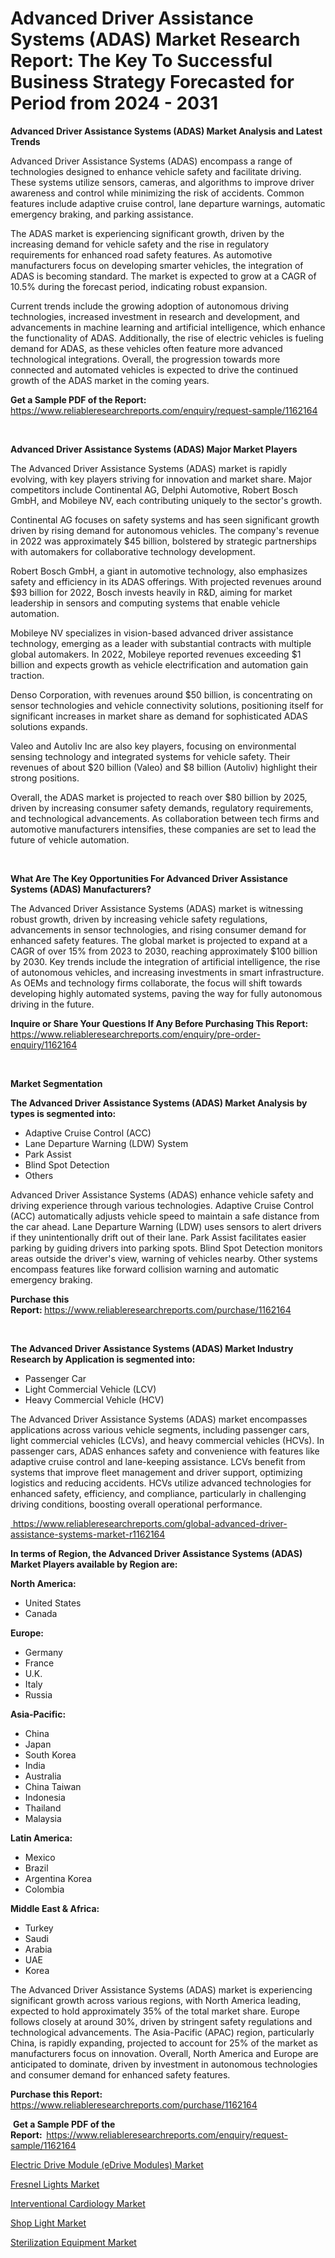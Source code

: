 <p><h1>Advanced Driver Assistance Systems (ADAS) Market Research Report: The Key To Successful Business Strategy Forecasted for Period from 2024 - 2031</h1></p><p><strong>Advanced Driver Assistance Systems (ADAS) Market Analysis and Latest Trends</strong></p>
<p><p>Advanced Driver Assistance Systems (ADAS) encompass a range of technologies designed to enhance vehicle safety and facilitate driving. These systems utilize sensors, cameras, and algorithms to improve driver awareness and control while minimizing the risk of accidents. Common features include adaptive cruise control, lane departure warnings, automatic emergency braking, and parking assistance.</p><p>The ADAS market is experiencing significant growth, driven by the increasing demand for vehicle safety and the rise in regulatory requirements for enhanced road safety features. As automotive manufacturers focus on developing smarter vehicles, the integration of ADAS is becoming standard. The market is expected to grow at a CAGR of 10.5% during the forecast period, indicating robust expansion.</p><p>Current trends include the growing adoption of autonomous driving technologies, increased investment in research and development, and advancements in machine learning and artificial intelligence, which enhance the functionality of ADAS. Additionally, the rise of electric vehicles is fueling demand for ADAS, as these vehicles often feature more advanced technological integrations. Overall, the progression towards more connected and automated vehicles is expected to drive the continued growth of the ADAS market in the coming years.</p></p>
<p><strong>Get a Sample PDF of the Report:&nbsp;</strong> <a href="https://www.reliableresearchreports.com/enquiry/request-sample/1162164?utm_campaign=34&utm_medium=2&utm_source=Github&utm_content=ia&utm_term=03112024&utm_id=advanced-driver-assistance-systems-adas">https://www.reliableresearchreports.com/enquiry/request-sample/1162164</a></p>
<p>&nbsp;</p>
<p><strong>Advanced Driver Assistance Systems (ADAS) Major Market Players</strong></p>
<p><p>The Advanced Driver Assistance Systems (ADAS) market is rapidly evolving, with key players striving for innovation and market share. Major competitors include Continental AG, Delphi Automotive, Robert Bosch GmbH, and Mobileye NV, each contributing uniquely to the sector's growth.</p><p>Continental AG focuses on safety systems and has seen significant growth driven by rising demand for autonomous vehicles. The company's revenue in 2022 was approximately $45 billion, bolstered by strategic partnerships with automakers for collaborative technology development.</p><p>Robert Bosch GmbH, a giant in automotive technology, also emphasizes safety and efficiency in its ADAS offerings. With projected revenues around $93 billion for 2022, Bosch invests heavily in R&D, aiming for market leadership in sensors and computing systems that enable vehicle automation.</p><p>Mobileye NV specializes in vision-based advanced driver assistance technology, emerging as a leader with substantial contracts with multiple global automakers. In 2022, Mobileye reported revenues exceeding $1 billion and expects growth as vehicle electrification and automation gain traction.</p><p>Denso Corporation, with revenues around $50 billion, is concentrating on sensor technologies and vehicle connectivity solutions, positioning itself for significant increases in market share as demand for sophisticated ADAS solutions expands.</p><p>Valeo and Autoliv Inc are also key players, focusing on environmental sensing technology and integrated systems for vehicle safety. Their revenues of about $20 billion (Valeo) and $8 billion (Autoliv) highlight their strong positions. </p><p>Overall, the ADAS market is projected to reach over $80 billion by 2025, driven by increasing consumer safety demands, regulatory requirements, and technological advancements. As collaboration between tech firms and automotive manufacturers intensifies, these companies are set to lead the future of vehicle automation.</p></p>
<p>&nbsp;</p>
<p><strong>What Are The Key Opportunities For Advanced Driver Assistance Systems (ADAS) Manufacturers?</strong></p>
<p><p>The Advanced Driver Assistance Systems (ADAS) market is witnessing robust growth, driven by increasing vehicle safety regulations, advancements in sensor technologies, and rising consumer demand for enhanced safety features. The global market is projected to expand at a CAGR of over 15% from 2023 to 2030, reaching approximately $100 billion by 2030. Key trends include the integration of artificial intelligence, the rise of autonomous vehicles, and increasing investments in smart infrastructure. As OEMs and technology firms collaborate, the focus will shift towards developing highly automated systems, paving the way for fully autonomous driving in the future.</p></p>
<p><strong>Inquire or Share Your Questions If Any Before Purchasing This Report:</strong> <a href="https://www.reliableresearchreports.com/enquiry/pre-order-enquiry/1162164?utm_campaign=34&utm_medium=2&utm_source=Github&utm_content=ia&utm_term=03112024&utm_id=advanced-driver-assistance-systems-adas">https://www.reliableresearchreports.com/enquiry/pre-order-enquiry/1162164</a></p>
<p>&nbsp;</p>
<p><strong>Market Segmentation</strong></p>
<p><strong>The Advanced Driver Assistance Systems (ADAS) Market Analysis by types is segmented into:</strong></p>
<p><ul><li>Adaptive Cruise Control (ACC)</li><li>Lane Departure Warning (LDW) System</li><li>Park Assist</li><li>Blind Spot Detection</li><li>Others</li></ul></p>
<p><p>Advanced Driver Assistance Systems (ADAS) enhance vehicle safety and driving experience through various technologies. Adaptive Cruise Control (ACC) automatically adjusts vehicle speed to maintain a safe distance from the car ahead. Lane Departure Warning (LDW) uses sensors to alert drivers if they unintentionally drift out of their lane. Park Assist facilitates easier parking by guiding drivers into parking spots. Blind Spot Detection monitors areas outside the driver's view, warning of vehicles nearby. Other systems encompass features like forward collision warning and automatic emergency braking.</p></p>
<p><strong>Purchase this Report:&nbsp;</strong><a href="https://www.reliableresearchreports.com/purchase/1162164?utm_campaign=34&utm_medium=2&utm_source=Github&utm_content=ia&utm_term=03112024&utm_id=advanced-driver-assistance-systems-adas">https://www.reliableresearchreports.com/purchase/1162164</a></p>
<p>&nbsp;</p>
<p><strong>The Advanced Driver Assistance Systems (ADAS) Market Industry Research by Application is segmented into:</strong></p>
<p><ul><li>Passenger Car</li><li>Light Commercial Vehicle (LCV)</li><li>Heavy Commercial Vehicle (HCV)</li></ul></p>
<p><p>The Advanced Driver Assistance Systems (ADAS) market encompasses applications across various vehicle segments, including passenger cars, light commercial vehicles (LCVs), and heavy commercial vehicles (HCVs). In passenger cars, ADAS enhances safety and convenience with features like adaptive cruise control and lane-keeping assistance. LCVs benefit from systems that improve fleet management and driver support, optimizing logistics and reducing accidents. HCVs utilize advanced technologies for enhanced safety, efficiency, and compliance, particularly in challenging driving conditions, boosting overall operational performance.</p></p>
<p><a href="https://www.reliableresearchreports.com/global-advanced-driver-assistance-systems-market-r1162164?utm_campaign=34&utm_medium=2&utm_source=Github&utm_content=ia&utm_term=03112024&utm_id=advanced-driver-assistance-systems-adas">&nbsp;https://www.reliableresearchreports.com/global-advanced-driver-assistance-systems-market-r1162164</a></p>
<p><strong>In terms of Region, the Advanced Driver Assistance Systems (ADAS) Market Players available by Region are:</strong></p>
<p>
    <p> <strong> North America: </strong>
        <ul>
            <li>United States</li>
            <li>Canada</li>
        </ul>
        </p> 
    <p> <strong> Europe: </strong>
        <ul>
            <li>Germany</li>
            <li>France</li>
            <li>U.K.</li>
            <li>Italy</li>
            <li>Russia</li>
        </ul>
        </p> 
    <p> <strong> Asia-Pacific: </strong>
        <ul>
            <li>China</li>
            <li>Japan</li>
            <li>South Korea</li>
            <li>India</li>
            <li>Australia</li>
            <li>China Taiwan</li>
            <li>Indonesia</li>
            <li>Thailand</li>
            <li>Malaysia</li>
        </ul>
        </p> 
    <p> <strong> Latin America: </strong>
        <ul>
            <li>Mexico</li>
            <li>Brazil</li>
            <li>Argentina Korea</li>
            <li>Colombia</li>
        </ul>
        </p> 
    <p> <strong> Middle East & Africa: </strong>
        <ul>
            <li>Turkey</li>
            <li>Saudi</li>
            <li>Arabia</li>
            <li>UAE</li>
            <li>Korea</li>
        </ul>
    </p>
    </p>
<p><p>The Advanced Driver Assistance Systems (ADAS) market is experiencing significant growth across various regions, with North America leading, expected to hold approximately 35% of the total market share. Europe follows closely at around 30%, driven by stringent safety regulations and technological advancements. The Asia-Pacific (APAC) region, particularly China, is rapidly expanding, projected to account for 25% of the market as manufacturers focus on innovation. Overall, North America and Europe are anticipated to dominate, driven by investment in autonomous technologies and consumer demand for enhanced safety features.</p></p>
<p><strong>Purchase this Report: </strong><a href="https://www.reliableresearchreports.com/purchase/1162164?utm_campaign=34&utm_medium=2&utm_source=Github&utm_content=ia&utm_term=03112024&utm_id=advanced-driver-assistance-systems-adas">https://www.reliableresearchreports.com/purchase/1162164</a></p>
<p>&nbsp;<strong>Get a Sample PDF of the Report:&nbsp;&nbsp;</strong><a href="https://www.reliableresearchreports.com/enquiry/request-sample/1162164?utm_campaign=34&utm_medium=2&utm_source=Github&utm_content=ia&utm_term=03112024&utm_id=advanced-driver-assistance-systems-adas">https://www.reliableresearchreports.com/enquiry/request-sample/1162164</a></p>
<p><strong></strong></p>
<p><p><a href="https://github.com/fadrijbtavist/Market-Research-Report-List-1/blob/main/electric-drive-module-edrive-modules-market.md?utm_campaign=34&utm_medium=2&utm_source=Github&utm_content=ia&utm_term=03112024&utm_id=advanced-driver-assistance-systems-adas">Electric Drive Module (eDrive Modules) Market</a></p><p><a href="https://www.linkedin.com/pulse/fresnel-lights-market-emerging-trends-future-prospects-period-p3jxe?utm_campaign=34&utm_medium=2&utm_source=Github&utm_content=ia&utm_term=03112024&utm_id=advanced-driver-assistance-systems-adas">Fresnel Lights Market</a></p><p><a href="https://issuu.com/reportprime-2/docs/interventional-cardiology-market-si_b0dfa8e3f10a74?utm_campaign=34&utm_medium=2&utm_source=Github&utm_content=ia&utm_term=03112024&utm_id=advanced-driver-assistance-systems-adas">Interventional Cardiology Market</a></p><p><a href="https://www.linkedin.com/pulse/global-shop-light-market-analysis-trends-forecasts-growth-vjpjf?utm_campaign=34&utm_medium=2&utm_source=Github&utm_content=ia&utm_term=03112024&utm_id=advanced-driver-assistance-systems-adas">Shop Light Market</a></p><p><a href="https://issuu.com/reportprime-2/docs/sterilization-equipment-market-size_3f34922aac3f0c?utm_campaign=34&utm_medium=2&utm_source=Github&utm_content=ia&utm_term=03112024&utm_id=advanced-driver-assistance-systems-adas">Sterilization Equipment Market</a></p></p>